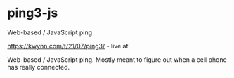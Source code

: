 # ping3-js
Web-based / JavaScript ping

https://kwynn.com/t/21/07/ping3/ - live at

Web-based / JavaScript ping.  Mostly meant to figure out when a cell phone has really connected.

